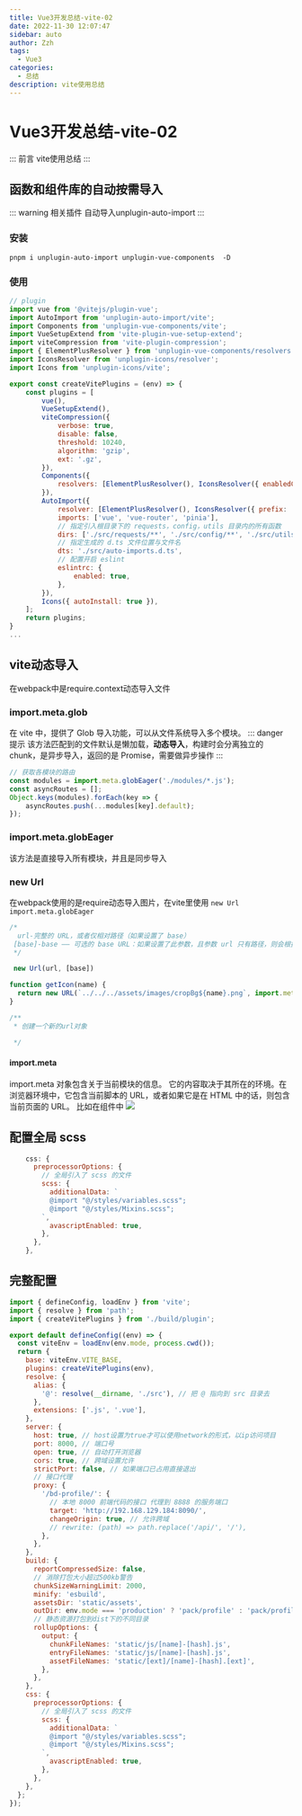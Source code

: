 ```yaml
---
title: Vue3开发总结-vite-02
date: 2022-11-30 12:07:47
sidebar: auto
author: Zzh
tags:
  - Vue3
categories:
  - 总结
description: vite使用总结
---
```


# Vue3开发总结-vite-02
::: 前言
vite使用总结
:::

## 函数和组件库的自动按需导入

::: warning 相关插件
自动导入unplugin-auto-import
:::
### 安装
```
pnpm i unplugin-auto-import unplugin-vue-components  -D
```
### 使用
```javascript
// plugin
import vue from '@vitejs/plugin-vue';
import AutoImport from 'unplugin-auto-import/vite';
import Components from 'unplugin-vue-components/vite';
import VueSetupExtend from 'vite-plugin-vue-setup-extend';
import viteCompression from 'vite-plugin-compression';
import { ElementPlusResolver } from 'unplugin-vue-components/resolvers';
import IconsResolver from 'unplugin-icons/resolver';
import Icons from 'unplugin-icons/vite';

export const createVitePlugins = (env) => {
    const plugins = [
        vue(),
        VueSetupExtend(),
        viteCompression({
            verbose: true,
            disable: false,
            threshold: 10240,
            algorithm: 'gzip',
            ext: '.gz',
        }),
        Components({
            resolvers: [ElementPlusResolver(), IconsResolver({ enabledCollections: ['ep'] })],
        }),
        AutoImport({
            resolver: [ElementPlusResolver(), IconsResolver({ prefix: 'Icon' })],
            imports: ['vue', 'vue-router', 'pinia'],
            // 指定引入根目录下的 requests，config，utils 目录内的所有函数
            dirs: ['./src/requests/**', './src/config/**', './src/utils/**'],
            // 指定生成的 d.ts 文件位置与文件名
            dts: './src/auto-imports.d.ts',
            // 配置开启 eslint
            eslintrc: {
                enabled: true,
            },
        }),
        Icons({ autoInstall: true }),
    ];
    return plugins;
}
...
```

## vite动态导入
在webpack中是require.context动态导入文件
### import.meta.glob
在 vite 中，提供了 Glob 导入功能，可以从文件系统导入多个模块。
::: danger 提示
该方法匹配到的文件默认是懒加载，**动态导入**，构建时会分离独立的 chunk，是异步导入，返回的是 Promise，需要做异步操作
:::

```javascript
// 获取各模块的路由
const modules = import.meta.globEager('./modules/*.js');
const asyncRoutes = [];
Object.keys(modules).forEach(key => {
    asyncRoutes.push(...modules[key].default);
});
```
### import.meta.globEager
该方法是直接导入所有模块，并且是同步导入

### new Url 
在webpack使用的是require动态导入图片，在vite里使用
`new Url `
`import.meta.globEager`

```javascript
/*
  url-完整的 URL，或者仅相对路径（如果设置了 base）
 [base]-base —— 可选的 base URL：如果设置了此参数，且参数 url 只有路径，则会根据这个 base 生成 URL。
 */

 new Url(url, [base])
```

```javascript
function getIcon(name) {
  return new URL(`../../../assets/images/cropBg${name}.png`, import.meta.url).href;
}

/**
 * 创建一个新的url对象

 */
```

#### import.meta
import.meta 对象包含关于当前模块的信息。
它的内容取决于其所在的环境。在浏览器环境中，它包含当前脚本的 URL，或者如果它是在 HTML 中的话，则包含当前页面的 URL。
比如在组件中
![](https://cdn.jsdelivr.net/gh/zhihao2030/note-img@main/20221201172943.png)

## 配置全局 scss
```javascript
    css: {
      preprocessorOptions: {
        // 全局引入了 scss 的文件
        scss: {
          additionalData: `
          @import "@/styles/variables.scss";
          @import "@/styles/Mixins.scss";
        `,
          avascriptEnabled: true,
        },
      },
    },
```

## 完整配置
```javascript
import { defineConfig, loadEnv } from 'vite';
import { resolve } from 'path';
import { createVitePlugins } from './build/plugin';

export default defineConfig((env) => {
  const viteEnv = loadEnv(env.mode, process.cwd());
  return {
    base: viteEnv.VITE_BASE,
    plugins: createVitePlugins(env),
    resolve: {
      alias: {
        '@': resolve(__dirname, './src'), // 把 @ 指向到 src 目录去
      },
      extensions: ['.js', '.vue'],
    },
    server: {
      host: true, // host设置为true才可以使用network的形式，以ip访问项目
      port: 8000, // 端口号
      open: true, // 自动打开浏览器
      cors: true, // 跨域设置允许
      strictPort: false, // 如果端口已占用直接退出
      // 接口代理
      proxy: {
        '/bd-profile/': {
          // 本地 8000 前端代码的接口 代理到 8888 的服务端口
          target: 'http://192.168.129.184:8090/',
          changeOrigin: true, // 允许跨域
          // rewrite: (path) => path.replace('/api/', '/'),
        },
      },
    },
    build: {
      reportCompressedSize: false,
      // 消除打包大小超过500kb警告
      chunkSizeWarningLimit: 2000,
      minify: 'esbuild',
      assetsDir: 'static/assets',
      outDir: env.mode === 'production' ? 'pack/profile' : 'pack/profile_test',
      // 静态资源打包到dist下的不同目录
      rollupOptions: {
        output: {
          chunkFileNames: 'static/js/[name]-[hash].js',
          entryFileNames: 'static/js/[name]-[hash].js',
          assetFileNames: 'static/[ext]/[name]-[hash].[ext]',
        },
      },
    },
    css: {
      preprocessorOptions: {
        // 全局引入了 scss 的文件
        scss: {
          additionalData: `
          @import "@/styles/variables.scss";
          @import "@/styles/Mixins.scss";
        `,
          avascriptEnabled: true,
        },
      },
    },
  };
});

```



